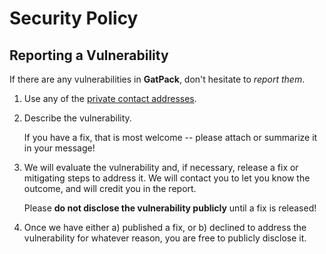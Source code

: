 # Security Policy

## Reporting a Vulnerability

If there are any vulnerabilities in **GatPack**, don't hesitate to _report them_.

1. Use any of the [private contact addresses](https://github.com/GatlenCulp/gatpack#support).

1. Describe the vulnerability.

   If you have a fix, that is most welcome -- please attach or summarize it in your message!

1. We will evaluate the vulnerability and, if necessary, release a fix or mitigating steps to address it. We will contact you to let you know the outcome, and will credit you in the report.

   Please **do not disclose the vulnerability publicly** until a fix is released!

1. Once we have either a) published a fix, or b) declined to address the vulnerability for whatever reason, you are free to publicly disclose it.
